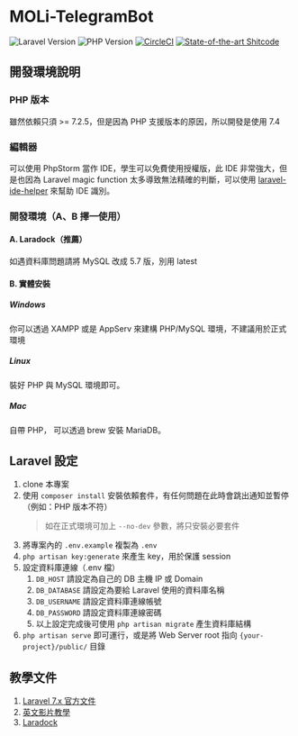 # MOLi-TelegramBot
![Laravel Version](https://img.shields.io/badge/Laravel-7.x-brightgreen.svg)
![PHP Version](https://img.shields.io/badge/PHP-%3E%3D7.2.5-orange.svg)
[![CircleCI](https://circleci.com/gh/MOLi-rocks/MOLi-TelegramBot/tree/master.svg?style=svg)](https://circleci.com/gh/MOLi-rocks/MOLi-TelegramBot/tree/master)
[![State-of-the-art Shitcode](https://img.shields.io/static/v1?label=State-of-the-art&message=Shitcode&color=7B5804)](https://github.com/trekhleb/state-of-the-art-shitcode)


## 開發環境說明

### PHP 版本
雖然依賴只須 >= 7.2.5，但是因為 PHP 支援版本的原因，所以開發是使用 7.4

### 編輯器
可以使用 PhpStorm 當作 IDE，學生可以免費使用授權版，此 IDE 非常強大，但是也因為 Laravel magic function 太多導致無法精確的判斷，可以使用 [laravel-ide-helper](https://github.com/barryvdh/laravel-ide-helper) 來幫助 IDE 識別。

### 開發環境（A、B 擇一使用）

#### A. Laradock（推薦）
如遇資料庫問題請將 MySQL 改成 5.7 版，別用 latest

#### B. 實體安裝

##### Windows
你可以透過 XAMPP 或是 AppServ 來建構 PHP/MySQL 環境，不建議用於正式環境

##### Linux
裝好 PHP 與 MySQL 環境即可。

##### Mac
自帶 PHP， 可以透過 brew 安裝 MariaDB。

## Laravel 設定

1. clone 本專案
2. 使用 `composer install` 安裝依賴套件，有任何問題在此時會跳出通知並暫停（例如：PHP 版本不符）
   > 如在正式環境可加上 `--no-dev` 參數，將只安裝必要套件
3. 將專案內的 `.env.example` 複製為 `.env`
4. `php artisan key:generate` 來產生 key，用於保護 session
5. 設定資料庫連線（.env 檔）
    1. `DB_HOST` 請設定為自己的 DB 主機 IP 或 Domain
    2. `DB_DATABASE` 請設定為要給 Laravel 使用的資料庫名稱
    3. `DB_USERNAME` 請設定資料庫連線帳號
    4. `DB_PASSWORD` 請設定資料庫連線密碼
    5. 以上設定完成後可使用 `php artisan migrate` 產生資料庫結構
6. `php artisan serve` 即可運行，或是將 Web Server root 指向 `{your-project}/public/` 目錄

## 教學文件

1. [Laravel 7.x 官方文件](https://laravel.com/docs/7.x)
2. [英文影片教學](https://laracasts.com/)
3. [Laradock](https://laradock.io/)

